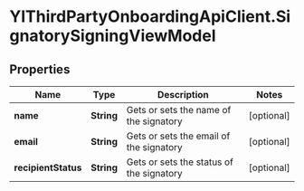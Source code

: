 # YlThirdPartyOnboardingApiClient.SignatorySigningViewModel

## Properties

Name | Type | Description | Notes
------------ | ------------- | ------------- | -------------
**name** | **String** | Gets or sets the name of the signatory | [optional] 
**email** | **String** | Gets or sets the email of the signatory | [optional] 
**recipientStatus** | **String** | Gets or sets the status of the signatory | [optional] 


